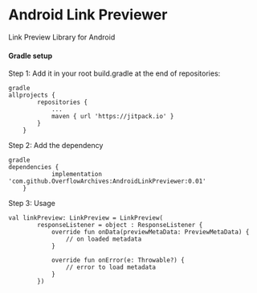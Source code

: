 # Android Link Previewer
Link Preview Library for Android

#### Gradle setup

Step 1: Add it in your root build.gradle at the end of repositories:

~~~
gradle
allprojects {
		repositories {
			...
			maven { url 'https://jitpack.io' }
		}
	}
~~~

Step 2: Add the dependency
~~~
gradle
dependencies {
	        implementation 'com.github.OverflowArchives:AndroidLinkPreviewer:0.01'
	}
~~~

Step 3: Usage
~~~
val linkPreview: LinkPreview = LinkPreview(
        responseListener = object : ResponseListener {
            override fun onData(previewMetaData: PreviewMetaData) {
                // on loaded metadata
            }

            override fun onError(e: Throwable?) {
                // error to load metadata
            }
        })
~~~
